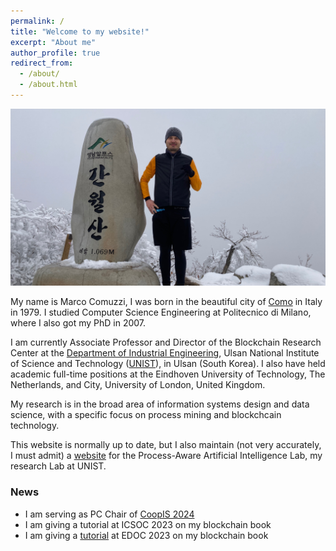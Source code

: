 ```yaml
---
permalink: /
title: "Welcome to my website!"
excerpt: "About me"
author_profile: true
redirect_from: 
  - /about/
  - /about.html
---
```


<img src='/images/mountain.jpeg'>

My name is Marco Comuzzi, I was born in the beautiful city of [Como](https://en.wikipedia.org/wiki/Como) in Italy in 1979. I studied Computer Science Engineering at Politecnico di Milano, where I also got my PhD in 2007. 

I am currently Associate Professor and Director of the Blockchain Research Center at the [Department of Industrial Engineering](https://ie.unist.ac.kr/eng/), Ulsan National Institute of Science and Technology ([UNIST](https://www.unist.ac.kr)), in Ulsan (South Korea). I also have held academic full-time positions at the Eindhoven University of Technology, The Netherlands, and City, University of London, United Kingdom. 

My research is in the broad area of information systems design and data science, with a specific focus on process mining and blockchcain technology. 

This website is normally up to date, but I also maintain (not very accurately, I must admit) a [website](https://iel.unist.ac.kr) for the Process-Aware Artificial Intelligence Lab, my research Lab at UNIST.

### News

* I am serving as PC Chair of [CoopIS 2024](https://coopis.scitevents.org)
* I am giving a tutorial at ICSOC 2023 on my blockchain book
* I am giving a [tutorial](https://www.rug.nl/research/bernoulli/conf/edoc-2023/workshops/tutorials) at EDOC 2023 on my blockchain book